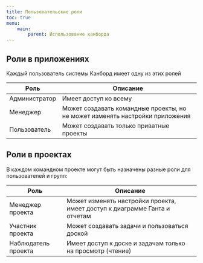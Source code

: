 ```yaml
---
title: Пользовательские роли
toc: true
menu:
    main:
        parent: Использование канборда
---
```


Роли в приложениях
------------------

Каждый пользователь системы Канборд имеет одну из этих ролей

| Роль           | Описание                                                  |
|----------------|-----------------------------------------------------------|
| Администратор  | Имеет доступ ко всему                                     |
| Менеджер       | Может создавать командные проекты, но не может изменять настройки приложения |
| Пользователь   | Может создавать только приватные проекты                  |

Роли в проектах
---------------

В каждом командном проекте могут быть назначены разные роли для пользователей и групп:


| Роль            | Описание                                                 |
|-----------------|----------------------------------------------------------|
| Менеджер проекта| Может изменять настройки проекта, имеет доступ к диаграмме Ганта и отчетам |
| Участник проекта| Может создавать задачи и пользоваться доской             |
| Наблюдатель проекта  | Имеет доступ к доске и задачам только на просмотр (чтение) |
